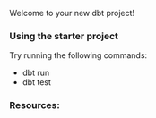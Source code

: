 Welcome to your new dbt project!

### Using the starter project
Try running the following commands:
- dbt run
- dbt test


### Resources:
